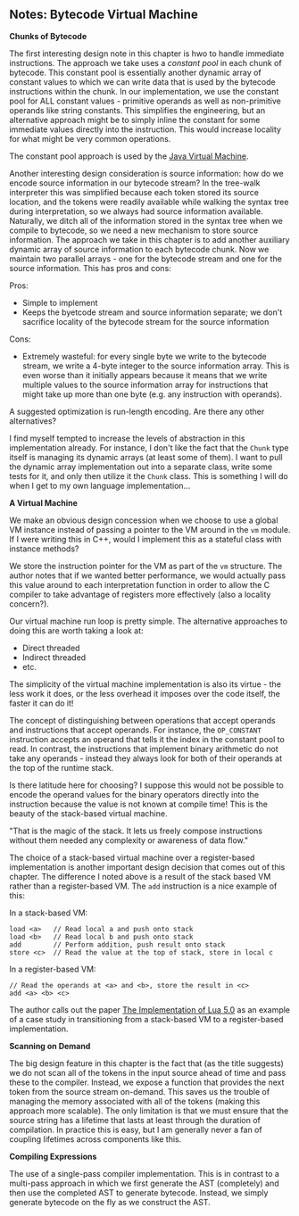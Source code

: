 ## Notes: Bytecode Virtual Machine

**Chunks of Bytecode**

The first interesting design note in this chapter is hwo to handle immediate instructions. The approach we take uses a _constant pool_ in each chunk of bytecode. This constant pool is essentially another dynamic array of constant values to which we can write data that is used by the bytecode instructions within the chunk. In our implementation, we use the constant pool for ALL constant values - primitive operands as well as non-primitive operands like string constants. This simplifies the engineering, but an alternative approach might be to simply inline the constant for some immediate values directly into the instruction. This would increase locality for what might be very common operations.

The constant pool approach is used by the [Java Virtual Machine](https://docs.oracle.com/javase/specs/jvms/se7/html/jvms-4.html#jvms-4.4).

Another interesting design consideration is source information: how do we encode source information in our bytecode stream? In the tree-walk interpreter this was simplified because each token stored its source location, and the tokens were readily available while walking the syntax tree during interpretation, so we always had source information available. Naturally, we ditch all of the information stored in the syntax tree when we compile to bytecode, so we need a new mechanism to store source information. The approach we take in this chapter is to add another auxiliary dynamic array of source information to each bytecode chunk. Now we maintain two parallel arrays - one for the bytecode stream and one for the source information. This has pros and cons:

Pros:
- Simple to implement
- Keeps the byetcode stream and source information separate; we don't sacrifice locality of the bytecode stream for the source information

Cons:
- Extremely wasteful: for every single byte we write to the bytecode stream, we write a 4-byte integer to the source information array. This is even worse than it initially appears because it means that we write multiple values to the source information array for instructions that might take up more than one byte (e.g. any instruction with operands).

A suggested optimization is run-length encoding. Are there any other alternatives?

I find myself tempted to increase the levels of abstraction in this implementation already. For instance, I don't like the fact that the `Chunk` type itself is managing its dynamic arrays (at least some of them). I want to pull the dynamic array implementation out into a separate class, write some tests for it, and only then utilize it the `Chunk` class. This is something I will do when I get to my own language implementation...

**A Virtual Machine**

We make an obvious design concession when we choose to use a global VM instance instead of passing a pointer to the VM around in the `vm` module. If I were writing this in C++, would I implement this as a stateful class with instance methods?

We store the instruction pointer for the VM as part of the `vm` structure. The author notes that if we wanted better performance, we would actually pass this value around to each interpretation function in order to allow the C compiler to take advantage of registers more effectively (also a locality concern?).

Our virtual machine run loop is pretty simple. The alternative approaches to doing this are worth taking a look at:
- Direct threaded
- Indirect threaded
- etc.

The simplicity of the virtual machine implementation is also its virtue - the less work it does, or the less overhead it imposes over the code itself, the faster it can do it!

The concept of distinguishing between operations that accept operands and instructions that accept operands. For instance, the `OP_CONSTANT` instruction accepts an operand that tells it the index in the constant pool to read. In contrast, the instructions that implement binary arithmetic do not take any operands - instead they always look for both of their operands at the top of the runtime stack.

Is there latitude here for choosing? I suppose this would not be possible to encode the operand values for the binary operators directly into the instruction because the value is not known at compile time! This is the beauty of the stack-based virtual machine.

"That is the magic of the stack. It lets us freely compose instructions without them needed any complexity or awareness of data flow."

The choice of a stack-based virtual machine over a register-based implementation is another important design decision that comes out of this chapter. The difference I noted above is a result of the stack based VM rather than a register-based VM. The `add` instruction is a nice example of this:

In a stack-based VM:

```
load <a>   // Read local a and push onto stack
load <b>   // Read local b and push onto stack
add        // Perform addition, push result onto stack
store <c>  // Read the value at the top of stack, store in local c
```

In a register-based VM:

```
// Read the operands at <a> and <b>, store the result in <c>
add <a> <b> <c>
```

The author calls out the paper [The Implementation of Lua 5.0](https://www.lua.org/doc/jucs05.pdf) as an example of a case study in transitioning from a stack-based VM to a register-based implementation.

**Scanning on Demand**

The big design feature in this chapter is the fact that (as the title suggests) we do not scan all of the tokens in the input source ahead of time and pass these to the compiler. Instead, we expose a function that provides the next token from the source stream on-demand. This saves us the trouble of managing the memory associated with all of the tokens (making this approach more scalable). The only limitation is that we must ensure that the source string has a lifetime that lasts at least through the duration of compilation. In practice this is easy, but I am generally never a fan of coupling lifetimes across components like this.

**Compiling Expressions**

The use of a single-pass compiler implementation. This is in contrast to a multi-pass approach in which we first generate the AST (completely) and then use the completed AST to generate bytecode. Instead, we simply generate bytecode on the fly as we construct the AST.

